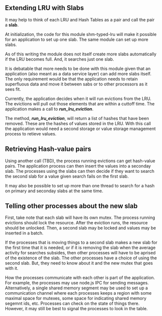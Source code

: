 ## Extending LRU with Slabs

It may help to think of each LRU and Hash Tables as a pair and call the pair a **slab**.

At initialization, the code for this module shm-typed-lru will make it possible for an application to set up one slab. The same module can set up more slabs.

As of this writing the module does not itself create more slabs automatically if the LRU becomes full. And, it searches just one slab. 

It is debatable that more needs to be done with this module given that an application (also meant as a data service layer) can add more slabs itself. The only requirement would be that the application needs to retain superfluous data and move it between sabs or to other processors as it sees fit. 

Currently, the application decides when it will run evictions from the LRU. The evictions will pull out those elements that are within a cuttoff time. The application makes a call to ***run\_lru\_eviction***.

The method, ***run\_lru\_eviction***, will return a list of hashes that have been removed. These are the hashes of values stored in the LRU. With this call the application would need a second storage or value storage management process to retieve values.

## Retrieving Hash-value pairs

Using another call (TBD), the process running evictions can get hash-value pairs. The application process can then insert the values into a seconday slab. The processes using the slabs can then decide if they want to search the second slab for a value given search fails on the first slab. 

It may also be possible to set up more than one thread to search for a hash on primary and seconday slabs at the same time.



## Telling other processes about the new slab

First, take note that each slab will have its own mutex. The process running evictions should lock the resource. After the eviction runs, the resource should be unlocked. Then, a second slab may be locked and values may be inserted in a batch.

If the processes that is moving things to a second slab makes a new slab for the first time that it is needed, or if it is removing the slab when the average activity for searches subsides, then other processes will have to be aprised of the existence of the slab. The other processes have a choice of using the second slab. But, they need to know about it and the new mutex that goes with it. 

How the processes communicate with each other is part of the application. For example, the processes may use node.js IPC for sending messages. Alternatively, a single shared memory segment may be used to set up a communication channel where each processes keeps a region with some maximal space for mutexes, some space for indicating shared memory segemnt ids, etc. Processes can check on the state of things there. However, it may still be best to signal the processes to look in the table.





